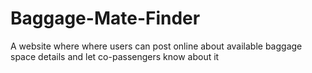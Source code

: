 # Baggage-Mate-Finder
A website where where users can post online about available baggage space details and let co-passengers know about it
